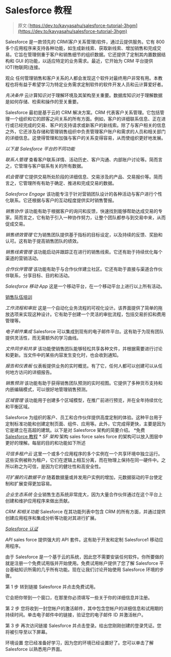 # Salesforce 教程

> 原文:[https://dev.to/kavyasahu/salesforce-tutorial-3hgm](https://dev.to/kavyasahu/salesforce-tutorial-3hgm)

Salesforce 是一款领先的 CRM(客户关系管理)软件，通过云提供服务。它有 800 多个应用程序来支持各种功能，如生成新线索、获取新线索、增加销售和完成交易。它旨在管理侧重于客户和销售细节的组织数据。它还提供了定制其内置数据结构和 GUI 的功能，以适应特定的业务需求。最近，它开始为 CRM 平台提供 IOT(物联网)连接。

观众
任何管理销售和客户关系的人都会发现这个软件对最终用户非常有用。本教程也将有益于希望学习为特定业务需求定制软件的软件开发人员和云计算爱好者。

*先决条件*
云计算知识对于理解环境及其架构至关重要。数据库知识对于理解数据是如何存储、检索和操作的至关重要。

Salesforce 最初是基于云的 CRM 解决方案。CRM 代表客户关系管理。它包括管理一个组织和它的顾客之间关系的所有方面。例如，客户的详细联系信息、正在进行或已经完成的交易、客户的支持请求或新客户的新线索。除了与客户相关的信息之外，它还涉及存储和管理销售组织中负责管理客户账户和需求的人员和相关部门的详细信息。这使得管理和加强与客户的关系变得容易，从而使组织更好地发展。

*以下是 Salesforce 平台的不同功能*

*联系人管理*
查看客户联系详情、活动历史、客户沟通、内部账户讨论等。简而言之，它管理与客户联系有关的所有数据。

*机会管理*
它提供交易所处阶段的详细信息、交易涉及的产品、交易报价等。简而言之，它管理所有有助于确定、推进和完成交易的数据。

*Salesforce Engage*
该功能专注于针对营销团队设计的各种活动与客户进行个性化联系。它还根据与客户的互动程度提供实时销售警报。

*销售协作*
该功能有助于根据客户的询问和反馈，快速找到能够帮助达成交易的专家。简而言之，它有助于引入一种协作努力，让整个团队都参与到交易中来，从而促成交易。

*销售绩效管理*
它为销售团队提供基于指标的目标设定，以及持续的反馈、奖励和认可。这有助于提高销售团队的绩效。

*销售线索管理*
该功能启动并跟踪正在进行的销售线索。它还有助于持续优化每个渠道的营销活动。

*合作伙伴管理*
该功能有助于与合作伙伴建立社区。它还有助于直接与渠道合作伙伴联系，分享目标、目的和活动。

*Salesforce 移动 App*
这是一个移动平台，在一个移动平台上进行以上所有活动。

[销售队伍培训](https://mindmajix.com/salesforce-training)

*工作流程和审批*
这是一个自动化业务流程的可视化设计。该界面提供了简单的拖放选项来实现这种设计。它有助于创建一个灵活的审批流程，包括交易折扣和费用管理等。

*电子邮件集成*
Salesforce 可以集成到现有的电子邮件平台。这有助于为现有团队提供灵活性，而无需额外的学习曲线。

*文件同步和共享*
该功能使销售团队能够轻松共享各种文件，并根据需要进行讨论和更新。当文件中的某些内容发生变化时，也会收到通知。

*报告和仪表板*
仪表板提供业务的实时概览。有了它，任何人都可以创建可以从任何地方访问的详细报告。

*销售预测*
该功能有助于获得销售团队预测的实时视图。它提供了多种货币支持和内嵌编辑模式，可以很好地管理销售预测。

*区域管理*
该功能用于创建多个区域模型，在推广前进行预览，并在全年持续优化和平衡区域。

Salesforce 为组织的客户、员工和合作伙伴提供高度定制的体验。这种平台用于定制标准功能和创建定制页面、组件、应用等。此外，它完成得更快，主要是因为它是建立在高超的建筑。以下是对 Salesforce 架构的简要介绍。
*免费 [Salesforce 教程](https://mindmajix.com/salesforce-tutorial) *
*SF 架构*
架构 sales force
sales force 的架构可以放入图层中更好的理解。每层的目的和功能如下所述

*可信多租户云*
这里一个或多个应用程序的多个实例在一个共享环境中独立运行。这些实例被称为租户，它们在逻辑上相互分离，而在物理上保持在同一硬件中。之所以称之为可信，是因为它的健壮性和高安全性。

*可扩展的元数据平台*
随着数据量或并发用户实例的增加，元数据驱动的平台使定制和扩展变得更加容易。

*企业生态系统*
企业销售生态系统非常庞大，因为大量合作伙伴通过在这个平台上创建和维护应用程序来做出贡献。

*CRM 和相关功能*
Salesforce 在其功能列表中包含 CRM 的所有方面，并通过提供创建应用程序和集成分析等功能对其进行扩展。

*[Salesforce 认证](https://mindmajix.com/salesforce-training)*

*API*
sales force 提供强大的 API 套件。这有助于开发和定制 Salesforce1 移动应用程序。

由于 Salesforce 是一个基于云的系统，因此您不需要安装任何软件。你所要做的就是注册一个免费试用版并开始使用。免费试用帐户提供了您了解 Salesforce 平台基础知识所需的几乎所有功能。现在让我们讨论开始使用 Salesforce 环境的步骤。

第 1 步
转到链接 Salesforce 并点击免费试用。

它会把你带到一个窗口，在那里你必须填写一些关于你的详细信息并注册。

第 2 步
您将收到一封您帐户的激活邮件，其中包含您帐户的详细信息和试用期的持续时间。单击电子邮件中的链接，验证您的电子邮件 ID 并激活帐户。

第 3 步
再次访问链接 Salesforce 并点击登录。给出您刚刚创建的登录凭证。您将被引导至以下屏幕。

环境设置
您已经准备好学习，因为您的环境已经设置好了。您可以单击了解 Salesforce 以熟悉用户界面。